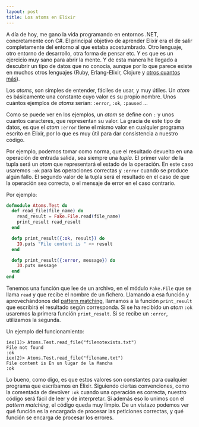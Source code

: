```yaml
---
layout: post
title: Los atoms en Elixir
---
```



A día de hoy, me gano la vida programando en entornos .NET, concretamente con C#. El principal objetivo de aprender Elixir era el de salir completamente del entorno al que estaba acostumbrado. Otro lenguaje,
otro entorno de desarrollo, otra forma de pensar etc. Y es que es un ejercicio muy sano para abrir la mente. Y de esta manera he llegado a descubrir un tipo de datos que no conocía, aunque por lo que parece existe en muchos
otros lenguajes (Ruby, Erlang-Elixir, Clojure y [otros cuantos más](https://en.wikipedia.org/wiki/Symbol_%28programming%29)).

Los *atoms*, son simples de entender, fáciles de usar, y muy útiles. Un *atom* es básicamente una constante cuyo valor es su propio nombre. Unos cuántos ejemplos de *atoms* serían:
`:error`, `:ok`, `:paused` ...

Como se puede ver en los ejemplos, un *atom* se define con `:` y unos cuantos caracteres, que representan su valor. La gracia de este tipo de datos, es que el *atom* `:error` tiene el mismo valor en cualquier
programa escrito en Elixir, por lo que es muy útil para dar consistencia a nuestro código.

Por ejemplo, podemos tomar como norma, que el resultado devuelto en una operación de entrada salida, sea siempre una *tupla*. El primer valor de la tupla será un *atom* que representará el estado de la
operación. En este caso usaremos `:ok` para las operaciones correctas y `:error` cuando se produce algún fallo. El segundo valor de la tupla será el resultado en el caso de que la operación sea correcta,
o el mensaje de error en el caso contrario.

Por ejemplo:

```elixir
defmodule Atoms.Test do  
  def read_file(file_name) do  
    read_result = Fake.File.read(file_name) 
    print_result read_result
  end

  defp print_result({:ok, result}) do
    IO.puts "File content is " <> result
  end

  defp print_result({:error, message}) do
    IO.puts message
  end
end
```

Tenemos una función que lee de un archivo, en el módulo `Fake.File` que se llama `read` y que recibe el nombre de un fichero. Llamando a esa función y aprovechándonos del 
[pattern matching](http://www.charlascylon.com/2016-02-24-Elixir-y-el-pattern-matching), llamamos a la función `print_result` que escribirá el resultado según corresponda. Si se ha recibido un *atom*
`:ok` usaremos la primera función `print_result`. Si se recibe un `:error`, utilizamos la segunda.

Un ejemplo del funcionamiento:

```
iex(1)> Atoms.Test.read_file("filenotexists.txt")      
File not found                                         
:ok                                                    
iex(2)> Atoms.Test.read_file("filename.txt")           
File content is En un lugar de la Mancha               
:ok                                                    
```                                                

Lo bueno, como digo, es que estos valores son constantes para cualquier programa que escribamos en Elixir. Siguiendo ciertas convenciones, como la comentada de devolver `:ok` cuando una
operación es correcta, nuestro código será fácil de leer y de interpretar. Si además eso lo unimos con el *pattern matching*, el código queda muy limpio. De un vistazo podemos ver qué función
es la encargada de procesar las peticiones correctas, y qué función se encarga de procesar los errores.
